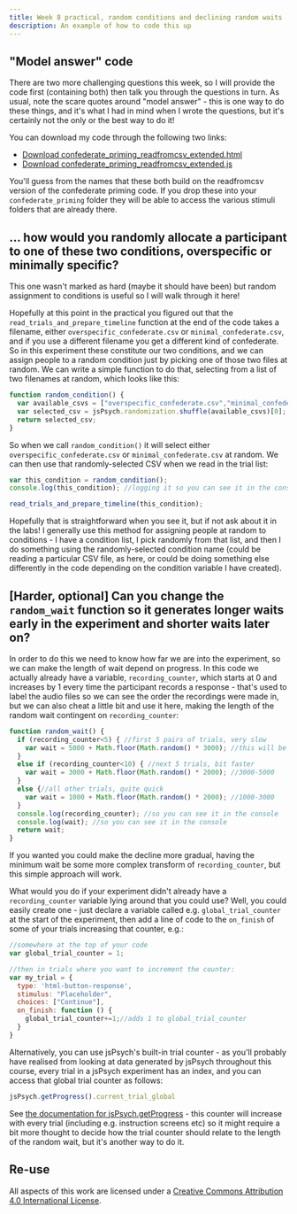 ```yaml
---
title: Week 8 practical, random conditions and declining random waits
description: An example of how to code this up
---
```


## "Model answer" code

There are two more challenging questions this week, so I will provide the code first (containing both) then talk you through the questions in turn. As usual, note the scare quotes around "model answer" - this is one way to do these things, and it's what I had in mind when I wrote the questions, but it's certainly not the only or the best way to do it!

You can download my code through the following two links:
- <a href="code/confederate_priming_extended/confederate_priming_readfromcsv_extended.html" download> Download confederate_priming_readfromcsv_extended.html</a>
- <a href="code/confederate_priming_extended/confederate_priming_readfromcsv_extended.js" download> Download confederate_priming_readfromcsv_extended.js</a>

You'll guess from the names that these both build on the readfromcsv version of the confederate priming code. If you drop these into your `confederate_priming` folder they will be able to access the various stimuli folders that are already there.

## ... how would you randomly allocate a participant to one of these two conditions, overspecific or minimally specific? 

This one wasn't marked as hard (maybe it should have been) but random assignment to conditions is useful so I will walk through it here!

Hopefully at this point in the practical you figured out that the `read_trials_and_prepare_timeline` function at the end of the code takes a filename, either `overspecific_confederate.csv` or `minimal_confederate.csv`, and if you use a different filename you get a different kind of confederate. So in this experiment these constitute our two conditions, and we can assign people to a random condition just by picking one of those two files at random. We can write a simple function to do that, selecting from a list of two filenames at random, which looks like this:

```js
function random_condition() {
  var available_csvs = ["overspecific_confederate.csv","minimal_confederate.csv"];
  var selected_csv = jsPsych.randomization.shuffle(available_csvs)[0];
  return selected_csv;
}
```

So when we call `random_condition()` it will select either `overspecific_confederate.csv` or `minimal_confederate.csv` at random. We can then use that randomly-selected CSV when we read in the trial list:

```js
var this_condition = random_condition();
console.log(this_condition); //logging it so you can see it in the console

read_trials_and_prepare_timeline(this_condition);
```

Hopefully that is straightforward when you see it, but if not ask about it in the labs! I generally use this method for assigning people at random to conditions - I have a condition list, I pick randomly from that list, and then I do something using the randomly-selected condition name (could be reading a particular CSV file, as here, or could be doing something else differently in the code depending on the condition variable I have created).

## [Harder, optional] Can you change the `random_wait` function so it generates longer waits early in the experiment and shorter waits later on? 

In order to do this we need to know how far we are into the experiment, so we can make 
the length of wait depend on progress. In this code we actually already have a variable, 
`recording_counter`, which starts at 0 and increases by 1 every time the participant 
records a response - that's used to label the audio files so we can see the order the 
recordings were made in, but we can also cheat a little bit and use it here, making the 
length of the random wait contingent on `recording_counter`:

```js
function random_wait() {
  if (recording_counter<5) { //first 5 pairs of trials, very slow
    var wait = 5000 + Math.floor(Math.random() * 3000); //this will be a number between 5000 and 8000
  }
  else if (recording_counter<10) { //next 5 trials, bit faster
    var wait = 3000 + Math.floor(Math.random() * 2000); //3000-5000
  } 
  else {//all other trials, quite quick
    var wait = 1000 + Math.floor(Math.random() * 2000); //1000-3000
  }
  console.log(recording_counter); //so you can see it in the console
  console.log(wait); //so you can see it in the console
  return wait;
}
```

If you wanted you could make the decline more gradual, having the minimum wait be some more complex transform of `recording_counter`, but this simple approach will work.

What would you do if your experiment didn't already have a `recording_counter` variable lying around that you could use? Well, you could easily create one - just declare a variable called e.g. `global_trial_counter` at the start of the experiment, then add a line of code to the `on_finish` of some of your trials increasing that counter, e.g.:

```js
//somewhere at the top of your code
var global_trial_counter = 1;

//then in trials where you want to increment the counter:
var my_trial = {
  type: 'html-button-response',
  stimulus: "Placeholder",
  choices: ["Continue"],
  on_finish: function () {
    global_trial_counter+=1;//adds 1 to global_trial_counter 
  }
}
```

Alternatively, you can use jsPsych's built-in trial counter - as you'll probably have realised from looking at data generated by jsPsych throughout this course, every trial in a jsPsych experiment has an index, and you can access that global trial counter as follows:
```js
jsPsych.getProgress().current_trial_global
```

See [the documentation for jsPsych.getProgress](https://www.jspsych.org/7.3/reference/jspsych/#jspsychgetprogress) - this counter will increase with every trial (including e.g. instruction screens etc) so it might require a bit more thought to decide how the trial counter should relate to the length of the random wait, but it's another way to do it.



## Re-use

All aspects of this work are licensed under a [Creative Commons Attribution 4.0 International License](http://creativecommons.org/licenses/by/4.0/).
